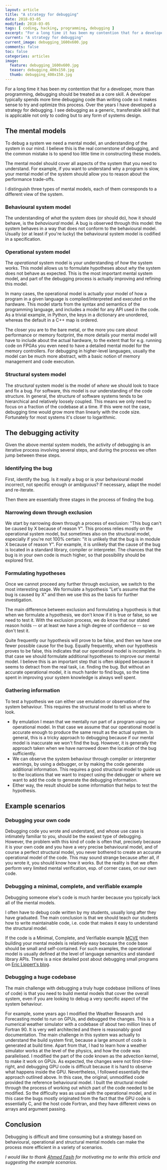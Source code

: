 ```yaml
---
layout: article
title: "A strategy for debugging"
date: 2018-03-05
modified: 2018-03-05
tags: [ coding, hacking, programming, debugging ]
excerpt: "For a long time it has been my contention that for a developer, more that programming, debugging should be treated as a core skill."
current: "A strategy for debugging"
current_image: debugging_1600x600.jpg
comments: false
toc: false
categories: articles
image:
  feature: debugging_1600x600.jpg
  teaser: debugging_400x150.jpg
  thumb: debugging_400x150.jpg
---
```


For a long time it has been my contention that for a developer, more than programming, debugging should be treated as a core skill. A developer typically spends more time debugging code than writing code so it makes sense to try and optimize this process. Over the years I have developed a strategy for debugging. I see debugging as a generic, transferable skill that is applicable not only to coding but to any form of systems design.

## The mental models

To debug a system we need a mental model, an understanding of the system in our mind. I believe this is the real cornerstone of debugging, and the common mistake is to spend too little time in constructing these models.

The mental model should cover all aspects of the system that you need to understand. For example, if you want to understand why a program is slow, your mental model of the system should allow you to reason about the performance trade-offs.

I distinguish three types of mental models, each of them corresponds to a different view of the system.

### Behavioural system model

The understanding of _what_ the system does (or should do), how it should behave, is the _behavioural_ model. A bug is observed through this model: the system behaves in a way that does not conform to the behavioural model.
Usually (or at least if you're lucky) the behavioural system model is codified in a specification.

### Operational system model

The _operational_ system model is your understanding of _how_ the system works. This model allows us to formulate hypotheses about _why_ the system does not behave as expected. This is the most important mental system model, and part of the debugging process is actually improving and refining this model.

In many cases, the operational model is actually your model of how a program in a given language is compiled/interpreted and executed on the hardware. This model starts from the syntax and semantics of the programming language, and includes a model for any API used in the code. As a trivial example, in Python, the keys in a dictionary are unordered, whereas the default in a C++ map is ordered.

The closer you are to the bare metal, or the more you care about performance or memory footprint, the more details your mental model will have to include about the actual hardware, to the extent that for e.g. running code on FPGAs you even need to have a detailed mental model for the memory controllers. For debugging in higher-level languages, usually the model can be much more abstract, with a basic notion of memory management and code execution.

### Structural system model

The _structural_ system model is the model of _where_ we should look to trace and fix a bug. For software, this model is our understanding of the code structure. In general, the structure of software systems tends to be hierarchical and relatively loosely coupled. This means we only need to focus on a fraction of the codebase at a time. If this were not the case, debugging time would grow more than linearly with the code size. Fortunately for most systems it's closer to logarithmic.

## The debugging activity

Given the above mental system models, the activity of debugging is an iterative process involving several steps, and during the process we often jump between these steps.

### Identifying the bug

First, identify the bug. Is it really a bug or is your behavioural model incorrect, not specific enough or ambiguous? If necessary, adapt the model and re-iterate.

Then there are essentially three stages in the process of finding the bug.

### Narrowing down through exclusion

We start by narrowing down through a process of exclusion: "This bug can't be caused by X because of reason Y". This process relies mostly on the operational system model, but sometimes also on the structural model, especially if you're not 100% certain: "it is unlikely that the bug is in module X because of reason Y". For example, it is unlikely that the cause of the bug is located in a standard library, compiler or interpreter. The chances that the bug is in your own code is much higher, so that possibility should be explored first.

### Formulating hypotheses

Once we cannot proceed any further through exclusion, we switch to the most interesting stage. We formulate a hypothesis "Let's assume that the bug is caused by X" and then we use this as the basis for further investigation.

The main difference between exclusion and formulating a hypothesis is that when we formulate a hypothesis, we don't know if it is true or false, so we need to test it. With the exclusion process, we do know that our stated reason holds -- or at least we have a high degree of confidence -- so we don't test it.

Quite frequently our hypothesis will prove to be false, and then we have one fewer possible cause for the bug. Equally frequently, when our hypothesis proves to be false, this indicates that our operational model is incomplete. In that case we should formulate additional hypotheses to improve our mental model. I believe this is an important step that is often skipped because it seems to detract from the real task, i.e. finding the bug. But without an accurate operational model, it is much harder to find bugs, so the time spent in improving your system knowledge is always well spent.

### Gathering information

To test a hypothesis we can either use emulation or observation of the system behaviour. This requires the structural model to tell us where to look.

- By emulation I mean that we mentally run part of a program using our operational model. In that case we assume that our operational model is accurate enough to produce the same result as the actual system. In general, this is a tricky approach to debugging because if our mental model is inaccurate we won't find the bug. However, it is generally the approach taken when we have narrowed down the location of the bug sufficiently.
- We can observe the system behaviour through compiler or interpreter warnings, by using a debugger, or by making the code generate additional information. This requires a good structural model to guide us to the locations that we want to inspect using the debugger or where we want to add the code to generate the debugging information.
- Either way, the result should be some information that helps to test the hypothesis.

## Example scenarios

### Debugging your own code

Debugging code you wrote and understand, and whose use case is intimately familiar to you, should be the easiest type of debugging. However, the problem with this kind of code is often that, precisely because it is your own code and you have a very precise behavioural model, and of course a perfect structural model, you never bothered to create an accurate operational model of the code. This may sound strange because after all, if you wrote it, you should know how it works. But the reality is that we often perform very limited mental verification, esp. of corner cases, on our own code.


### Debugging a minimal, complete, and verifiable example

Debugging someone else's code is much harder because you typically lack all of the mental models.

I often have to debug code written by my students, usually long after they have graduated. The main conclusion is that we should teach our students how to write maintainable code, i.e. code that makes it easy to understand the structural model.

If the code is a Minimal, Complete, and Verifiable example [MCVE](https://stackoverflow.com/help/mcve) then building your mental models is relatively easy because the code base should be small and self-contained. For such examples, the operational model is usually defined at the level of language semantics and standard library APIs. There is a nice detailed post about debugging small programs on [Eric Lippert's blog](https://ericlippert.com/2014/03/05/how-to-debug-small-programs/).


### Debugging a huge codebase

The main challenge with debugging a truly huge codebase (millions of lines of code) is that you need to build mental models that cover the overall system, even if you are looking to debug a very specific aspect of the system behaviour.

For example, some years ago I modified the Weather Research and Forecasting model to run on GPUs, and debugged the changes. This is a numerical weather simulator with a codebase of about two million lines of Fortran 90. It is very well architected and there is reasonably good documentation. The main challenge in this system was actually to understand the build system first, because a large amount of code is generated at build time. Apart from that, I had to learn how a weather simulator works at the level of the physics, and how the code was parallelised. I modified the part of the code known as the advection kernel, to make it work on GPUs. As expected, the changes were not first-time-right, and debugging GPU code is difficult because it is hard to observe what happens inside the GPU. Nevertheless, I followed essentially the approach outlined above.
In this case, the original, unmodified code provided the reference behavioural model. I built the structural model through the process of working out which part of the code needed to be modified.  So the difficulty was as usual with the operational model, and in this case the bugs mostly originated from the fact that the GPU code is essentially C, and the host code Fortran, and they have different views on arrays and argument passing.

## Conclusion

Debugging is difficult and time consuming but a strategy based on behavioural, operational and structural mental models can make the process more efficient in a variety of scenarios.

_I would like to thank [Ahmed Fasih](https://fasiha.github.io/) for motivating me to write this article and suggesting the example scenarios._
